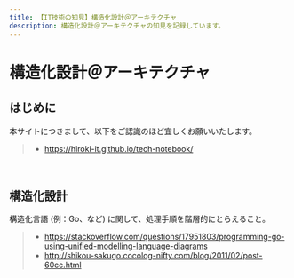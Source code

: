```yaml
---
title: 【IT技術の知見】構造化設計＠アーキテクチャ
description: 構造化設計＠アーキテクチャの知見を記録しています。
---
```


# 構造化設計＠アーキテクチャ

## はじめに

本サイトにつきまして、以下をご認識のほど宜しくお願いいたします。

> - https://hiroki-it.github.io/tech-notebook/

<br>

## 構造化設計

構造化言語 (例：Go、など) に関して、処理手順を階層的にとらえること。

> - https://stackoverflow.com/questions/17951803/programming-go-using-unified-modelling-language-diagrams
> - http://shikou-sakugo.cocolog-nifty.com/blog/2011/02/post-60cc.html

<br>
